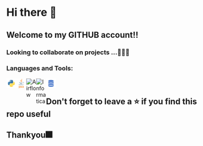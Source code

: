 #                                                   Hi there 👋

##                                          Welcome to my GITHUB account!!
                                                                        
###                    Looking to collaborate on projects ...👯👯👯

### Languages and Tools:

<img align="left" alt="Python" width="26px" src="https://raw.githubusercontent.com/github/explore/main/topics/python/python.png" />

<img align="left" alt="Java" width="26px" src="https://raw.githubusercontent.com/github/explore/main/topics/java/java.png" />

<img align="left" alt="Airflow" width="26px" src="https://encrypted-tbn0.gstatic.com/images?q=tbn:ANd9GcQMLh0LACMHKxVuDHLpBPe58gx8Fl-LX1S0SfzyxOEd9Oyxa6qhcq3kYj44-yj5HabhX2Q&usqp=CAU" />

<img align="left" alt="Informatica" width="26px" src="https://encrypted-tbn0.gstatic.com/images?q=tbn:ANd9GcTbi8fqLQGQ8UWMZNONKe4MIUDUampFJ4ZrJ7ysFVNizQdajLsC9wSye4UKND1iVu-oQ6g&usqp=CAU" />

<img align="left" alt="SQL" width="26px" src="https://raw.githubusercontent.com/github/explore/main/topics/sql/sql.png" /> <br>



##                               Don't forget to leave a ⭐ if you find this repo useful 

##                                                  Thankyou🎆

<!--
**pranavdesh08/pranavdesh08** is a ✨ _special_ ✨ repository because its `README.md` (this file) appears on your GitHub profile.

Here are some ideas to get you started:

- 🔭 I’m currently working on ...
- 🌱 I’m currently learning ...
- 👯 I’m looking to collaborate on ...
- 🤔 I’m looking for help with ...
- 💬 Ask me about ...
- 📫 How to reach me: ...
- 😄 Pronouns: ...
- ⚡ Fun fact: ...
-->
